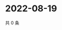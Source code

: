 # 2022-08-19

共 0 条

<!-- BEGIN WEIBO -->
<!-- 最后更新时间 Fri Aug 19 2022 15:15:24 GMT+0800 (China Standard Time) -->

<!-- END WEIBO -->
